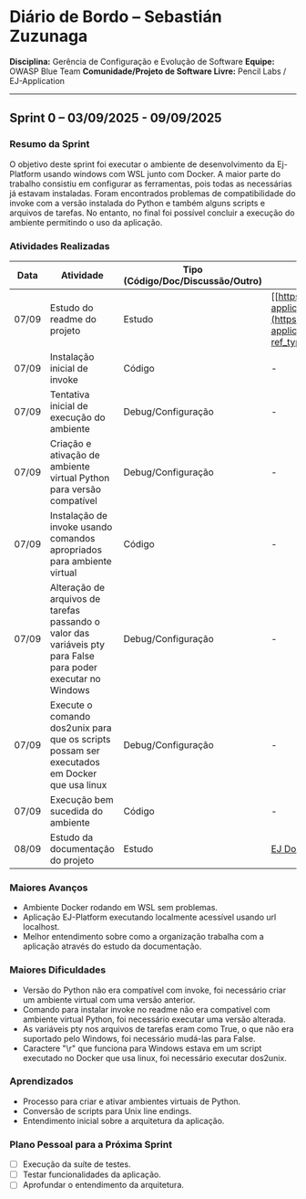 # Diário de Bordo – Sebastián Zuzunaga

**Disciplina:** Gerência de Configuração e Evolução de Software
**Equipe:** OWASP Blue Team
**Comunidade/Projeto de Software Livre:** Pencil Labs / EJ-Application

---

## Sprint 0 – 03/09/2025 - 09/09/2025

### Resumo da Sprint

O objetivo deste sprint foi executar o ambiente de desenvolvimento da Ej-Platform usando windows com WSL junto com Docker. A maior parte do trabalho consistiu em configurar as ferramentas, pois todas as necessárias já estavam instaladas. Foram encontrados problemas de compatibilidade do invoke com a versão instalada do Python e também alguns scripts e arquivos de tarefas. No entanto, no final foi possível concluir a execução do ambiente permitindo o uso da aplicação.

### Atividades Realizadas

| Data  | Atividade                                   | Tipo (Código/Doc/Discussão/Outro) | Link/Referência | Status    |
| ----- | ------------------------------------------- | --------------------------------- | --------------- | --------- |
| 07/09 | Estudo do readme do projeto            | Estudo                            | [[https://gitlab.com/pencillabs/ej/ej-application](https://gitlab.com/pencillabs/ej/ej-application/-/blob/develop/README.md?ref_type=heads)]               | Concluído |
| 07/09 | Instalação inicial de invoke |    Código                            | -   | Concluído |
| 07/09 | Tentativa inicial de execução do ambiente | Debug/Configuração                            | - | Concluído |
| 07/09 | Criação e ativação de ambiente virtual Python para versão compatível     | Debug/Configuração                         | - | Concluído |
| 07/09 | Instalação de invoke usando comandos apropriados para ambiente virtual      | Código          | - | Concluído |
| 07/09 | Alteração de arquivos de tarefas passando o valor das variáveis pty para False para poder executar no Windows      | Debug/Configuração                         | - | Concluído |
| 07/09 | Execute o comando dos2unix para que os scripts possam ser executados em Docker que usa linux      | Debug/Configuração                         | - | Concluído |
| 07/09 | Execução bem sucedida do ambiente      | Código                         | - | Concluído |
| 08/09 | Estudo da documentação do projeto      | Estudo                         | [EJ Docs](https://www.ejplatform.org/docs/)  | Concluído |

### Maiores Avanços

* Ambiente Docker rodando em WSL sem problemas.
* Aplicação EJ-Platform executando localmente acessível usando url localhost.
* Melhor entendimento sobre como a organização trabalha com a aplicação através do estudo da documentação.

### Maiores Dificuldades

* Versão do Python não era compatível com invoke, foi necessário criar um ambiente virtual com uma versão anterior.
* Comando para instalar invoke no readme não era compatível com ambiente virtual Python, foi necessário executar uma versão alterada.
* As variáveis pty nos arquivos de tarefas eram como True, o que não era suportado pelo Windows, foi necessário mudá-las para False.
* Caractere "\r" que funciona para Windows estava em um script executado no Docker que usa linux, foi necessário executar dos2unix. 

### Aprendizados

* Processo para criar e ativar ambientes virtuais de Python.
* Conversão de scripts para Unix line endings.
* Entendimento inicial sobre a arquitetura da aplicação.

### Plano Pessoal para a Próxima Sprint

* [ ] Execução da suíte de testes.
* [ ] Testar funcionalidades da aplicação.
* [ ] Aprofundar o entendimento da arquitetura.